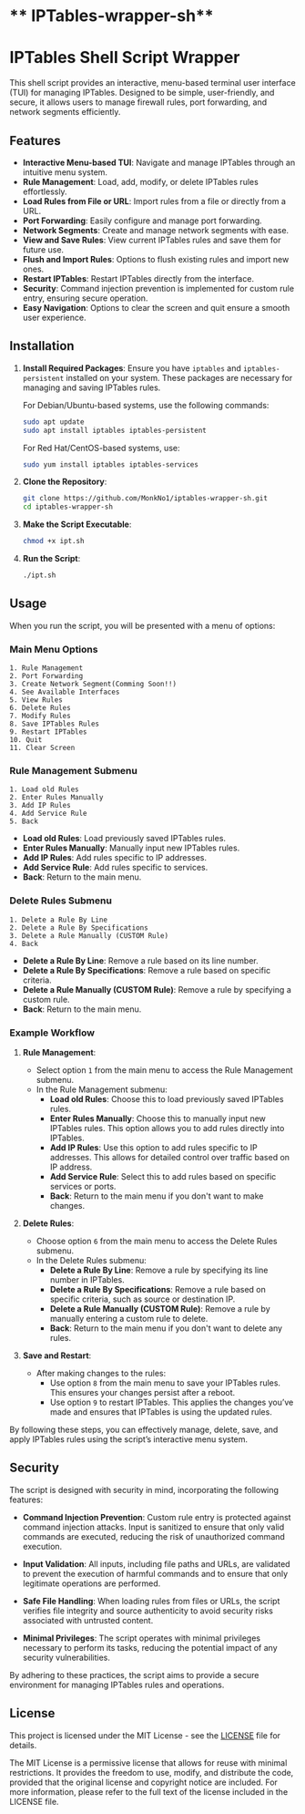 # ** IPTables-wrapper-sh**
# IPTables Shell Script Wrapper

This shell script provides an interactive, menu-based terminal user interface (TUI) for managing IPTables. Designed to be simple, user-friendly, and secure, it allows users to manage firewall rules, port forwarding, and network segments efficiently.

## Features

- **Interactive Menu-based TUI**: Navigate and manage IPTables through an intuitive menu system.
- **Rule Management**: Load, add, modify, or delete IPTables rules effortlessly.
- **Load Rules from File or URL**: Import rules from a file or directly from a URL.
- **Port Forwarding**: Easily configure and manage port forwarding.
- **Network Segments**: Create and manage network segments with ease.
- **View and Save Rules**: View current IPTables rules and save them for future use.
- **Flush and Import Rules**: Options to flush existing rules and import new ones.
- **Restart IPTables**: Restart IPTables directly from the interface.
- **Security**: Command injection prevention is implemented for custom rule entry, ensuring secure operation.
- **Easy Navigation**: Options to clear the screen and quit ensure a smooth user experience.


## Installation


1. **Install Required Packages**:
    Ensure you have `iptables` and `iptables-persistent` installed on your system. These packages are necessary for managing and saving IPTables rules.

    For Debian/Ubuntu-based systems, use the following commands:

    ```bash
    sudo apt update
    sudo apt install iptables iptables-persistent
    ```

    For Red Hat/CentOS-based systems, use:

    ```bash
    sudo yum install iptables iptables-services
    ```


2. **Clone the Repository**:
    ```bash
    git clone https://github.com/MonkNo1/iptables-wrapper-sh.git
    cd iptables-wrapper-sh
    ```

3. **Make the Script Executable**:
    ```bash
    chmod +x ipt.sh
    ```

4. **Run the Script**:
    ```bash
    ./ipt.sh
    ```

## Usage

When you run the script, you will be presented with a menu of options:

### Main Menu Options

```plaintext
1. Rule Management
2. Port Forwarding
3. Create Network Segment(Comming Soon!!)
4. See Available Interfaces
5. View Rules
6. Delete Rules
7. Modify Rules
8. Save IPTables Rules
9. Restart IPTables
10. Quit
11. Clear Screen
```

### Rule Management Submenu

```
1. Load old Rules
2. Enter Rules Manually
3. Add IP Rules
4. Add Service Rule
5. Back
```

- **Load old Rules**: Load previously saved IPTables rules.
- **Enter Rules Manually**: Manually input new IPTables rules.
- **Add IP Rules**: Add rules specific to IP addresses.
- **Add Service Rule**: Add rules specific to services.
- **Back**: Return to the main menu.

### Delete Rules Submenu

```
1. Delete a Rule By Line
2. Delete a Rule By Specifications
3. Delete a Rule Manually (CUSTOM Rule)
4. Back
```

- **Delete a Rule By Line**: Remove a rule based on its line number.
- **Delete a Rule By Specifications**: Remove a rule based on specific criteria.
- **Delete a Rule Manually (CUSTOM Rule)**: Remove a rule by specifying a custom rule.
- **Back**: Return to the main menu.

### Example Workflow

1. **Rule Management**:
   - Select option `1` from the main menu to access the Rule Management submenu.
   - In the Rule Management submenu:
     - **Load old Rules**: Choose this to load previously saved IPTables rules.
     - **Enter Rules Manually**: Choose this to manually input new IPTables rules. This option allows you to add rules directly into IPTables.
     - **Add IP Rules**: Use this option to add rules specific to IP addresses. This allows for detailed control over traffic based on IP address.
     - **Add Service Rule**: Select this to add rules based on specific services or ports.
     - **Back**: Return to the main menu if you don't want to make changes.

2. **Delete Rules**:
   - Choose option `6` from the main menu to access the Delete Rules submenu.
   - In the Delete Rules submenu:
     - **Delete a Rule By Line**: Remove a rule by specifying its line number in IPTables.
     - **Delete a Rule By Specifications**: Remove a rule based on specific criteria, such as source or destination IP.
     - **Delete a Rule Manually (CUSTOM Rule)**: Remove a rule by manually entering a custom rule to delete.
     - **Back**: Return to the main menu if you don't want to delete any rules.

3. **Save and Restart**:
   - After making changes to the rules:
     - Use option `8` from the main menu to save your IPTables rules. This ensures your changes persist after a reboot.
     - Use option `9` to restart IPTables. This applies the changes you’ve made and ensures that IPTables is using the updated rules.

By following these steps, you can effectively manage, delete, save, and apply IPTables rules using the script’s interactive menu system.

## Security

The script is designed with security in mind, incorporating the following features:

- **Command Injection Prevention**: Custom rule entry is protected against command injection attacks. Input is sanitized to ensure that only valid commands are executed, reducing the risk of unauthorized command execution.

- **Input Validation**: All inputs, including file paths and URLs, are validated to prevent the execution of harmful commands and to ensure that only legitimate operations are performed.

- **Safe File Handling**: When loading rules from files or URLs, the script verifies file integrity and source authenticity to avoid security risks associated with untrusted content.

- **Minimal Privileges**: The script operates with minimal privileges necessary to perform its tasks, reducing the potential impact of any security vulnerabilities.

By adhering to these practices, the script aims to provide a secure environment for managing IPTables rules and operations.


## License

This project is licensed under the MIT License - see the [LICENSE](LICENSE) file for details.

The MIT License is a permissive license that allows for reuse with minimal restrictions. It provides the freedom to use, modify, and distribute the code, provided that the original license and copyright notice are included. For more information, please refer to the full text of the license included in the LICENSE file.
